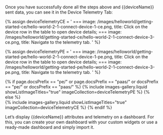 Once you have successfully done all the steps above and {{deviceName}} sent data, you can see it in the 
Device Telemetry Tab:

{% assign deviceTelemetryCE = '
    ===
        image: /images/helloworld/getting-started-ce/hello-world-2-1-connect-device-1-ce.png,
        title: Click on the device row in the table to open device details;
    ===
        image: /images/helloworld/getting-started-ce/hello-world-2-1-connect-device-3-ce.png,
        title: Navigate to the telemetry tab.
    '
%}

{% assign deviceTelemetryPE = '
    ===
        image: /images/helloworld/getting-started-pe/hello-world-2-1-connect-device-1-pe.png,
        title: Click on the device row in the table to open device details;
    ===
        image: /images/helloworld/getting-started-pe/hello-world-2-1-connect-device-3-pe.png,
        title: Navigate to the telemetry tab.
    '
%}

{% if page.docsPrefix == "pe/" or page.docsPrefix == "paas/" or docsPrefix == "pe/" or docsPrefix == "paas/" %}
    {% include images-gallery.liquid showListImageTitles="true" imageCollection=deviceTelemetryPE %}
{% else %}  
    {% include images-gallery.liquid showListImageTitles="true" imageCollection=deviceTelemetryCE %}
{% endif %}

Let’s display {{deviceName}} attributes and telemetry on a dashboard. For this, you can create your own dashboard with 
your custom widgets or use a ready-made dashboard and simply import it.

